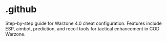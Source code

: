 # .github
Step-by-step guide for Warzone 4.0 cheat configuration. Features include ESP, aimbot, prediction, and recoil tools for tactical enhancement in COD Warzone.
